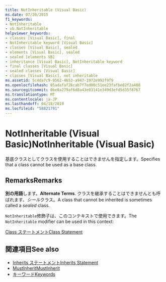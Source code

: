 ```yaml
---
title: NotInheritable (Visual Basic)
ms.date: 07/20/2015
f1_keywords:
- NotInheritable
- vb.NotInheritable
helpviewer_keywords:
- classes [Visual Basic], final
- NotInheritable keyword [Visual Basic]
- classes [Visual Basic], sealed
- elements [Visual Basic], sealed
- sealed [elements VB]
- inheritance [Visual Basic], NotInheritable keyword
- final classes [Visual Basic]
- sealed classes [Visual Basic]
- classes [Visual Basic], not inheritable
ms.assetid: 5c4da7c9-9562-4653-a947-1972e992f9f9
ms.openlocfilehash: 05adafaf26cab7f7ed00c51ee23fafbe02f2a408
ms.sourcegitcommit: 0be8a279af6d8a43e03141e349d3efd5d35f8767
ms.translationtype: MT
ms.contentlocale: ja-JP
ms.lasthandoff: 04/18/2019
ms.locfileid: "58821791"
---
```

# <a name="notinheritable-visual-basic"></a><span data-ttu-id="e2830-102">NotInheritable (Visual Basic)</span><span class="sxs-lookup"><span data-stu-id="e2830-102">NotInheritable (Visual Basic)</span></span>
<span data-ttu-id="e2830-103">基底クラスとしてクラスを使用することはできませんを指定します。</span><span class="sxs-lookup"><span data-stu-id="e2830-103">Specifies that a class cannot be used as a base class.</span></span>  
  
## <a name="remarks"></a><span data-ttu-id="e2830-104">Remarks</span><span class="sxs-lookup"><span data-stu-id="e2830-104">Remarks</span></span>  
 <span data-ttu-id="e2830-105">**別の用語**します。</span><span class="sxs-lookup"><span data-stu-id="e2830-105">**Alternate Terms**.</span></span> <span data-ttu-id="e2830-106">クラスを継承することはできませんとも呼ばれます、*シール*クラス。</span><span class="sxs-lookup"><span data-stu-id="e2830-106">A class that cannot be inherited is sometimes called a *sealed* class.</span></span>  
  
 <span data-ttu-id="e2830-107">`NotInheritable`修飾子は、このコンテキストで使用できます。</span><span class="sxs-lookup"><span data-stu-id="e2830-107">The `NotInheritable` modifier can be used in this context:</span></span>  
  
 [<span data-ttu-id="e2830-108">Class ステートメント</span><span class="sxs-lookup"><span data-stu-id="e2830-108">Class Statement</span></span>](../../../visual-basic/language-reference/statements/class-statement.md)  
  
## <a name="see-also"></a><span data-ttu-id="e2830-109">関連項目</span><span class="sxs-lookup"><span data-stu-id="e2830-109">See also</span></span>

- [<span data-ttu-id="e2830-110">Inherits ステートメント</span><span class="sxs-lookup"><span data-stu-id="e2830-110">Inherits Statement</span></span>](../../../visual-basic/language-reference/statements/inherits-statement.md)
- [<span data-ttu-id="e2830-111">MustInherit</span><span class="sxs-lookup"><span data-stu-id="e2830-111">MustInherit</span></span>](../../../visual-basic/language-reference/modifiers/mustinherit.md)
- [<span data-ttu-id="e2830-112">キーワード</span><span class="sxs-lookup"><span data-stu-id="e2830-112">Keywords</span></span>](../../../visual-basic/language-reference/keywords/index.md)
